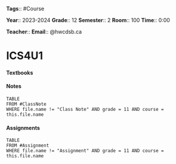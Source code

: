 **Tags**:: #Course

**Year**:: 2023-2024
**Grade**:: 12
**Semester**:: 2
**Room**:: 100
**Time**:: 0:00

**Teacher**::
**Email**:: @hwcdsb.ca
# ICS4U1

#### Textbooks

#### Notes
```dataview
TABLE 
FROM #ClassNote 
WHERE file.name != "Class Note" AND grade = 11 AND course = this.file.name
```
#### Assignments
```dataview
TABLE 
FROM #Assignment 
WHERE file.name != "Assignment" AND grade = 11 AND course = this.file.name
```

